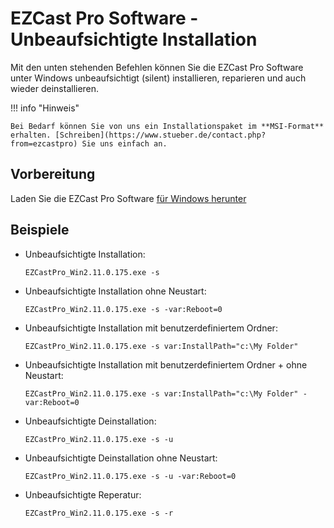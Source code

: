# EZCast Pro Software - Unbeaufsichtigte Installation

Mit den unten stehenden Befehlen können Sie die EZCast Pro Software unter Windows unbeaufsichtigt (silent) installieren, reparieren und auch wieder deinstallieren.

!!! info "Hinweis"

    Bei Bedarf können Sie von uns ein Installationspaket im **MSI-Format** erhalten. [Schreiben](https://www.stueber.de/contact.php?from=ezcastpro) Sie uns einfach an.
	
## Vorbereitung

Laden Sie die EZCast Pro Software [für Windows herunter](https://www.ezcast.com/app/ezcast/pro/windows) 

## Beispiele

+ Unbeaufsichtigte Installation:
  ``` batch
  EZCastPro_Win2.11.0.175.exe -s
  ```

+ Unbeaufsichtigte Installation ohne Neustart:
  ``` batch
  EZCastPro_Win2.11.0.175.exe -s -var:Reboot=0
  ```

+ Unbeaufsichtigte Installation mit benutzerdefiniertem Ordner:
  ``` batch
  EZCastPro_Win2.11.0.175.exe -s var:InstallPath="c:\My Folder"
  ```

+ Unbeaufsichtigte Installation mit benutzerdefiniertem Ordner + ohne Neustart:
  ``` batch
  EZCastPro_Win2.11.0.175.exe -s var:InstallPath="c:\My Folder" -var:Reboot=0
  ```

+ Unbeaufsichtigte Deinstallation:
  ```` batch
  EZCastPro_Win2.11.0.175.exe -s -u
  ````

+ Unbeaufsichtigte Deinstallation ohne Neustart:
  ``` batch
  EZCastPro_Win2.11.0.175.exe -s -u -var:Reboot=0
  ```

+ Unbeaufsichtigte Reperatur:
  ``` batch
  EZCastPro_Win2.11.0.175.exe -s -r
  ```
